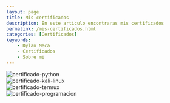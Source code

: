 ```yaml
---
layout: page 
title: Mis certificados
description: En este articulo encontraras mis certificados
permalink: /mis-certificados.html
categories: [Certificados]
keywords:
    - Dylan Meca
    - Certificados
    - Sobre mi
---
```


![certificado-python](https://dylanmeca.github.io/assets/img/certificado-python.png)
<br />
![certificado-kali-linux](https://dylanmeca.github.io/assets/img/certificado-kali-linux.png)
<br />
![certificado-termux](https://dylanmeca.github.io/assets/img/certificado-termux.png)
<br />
![certificado-programacion](https://dylanmeca.github.io/assets/img/certificado-programacion.png)
<br />


